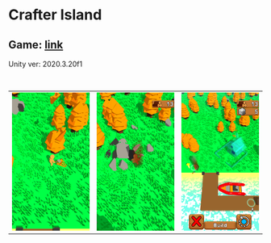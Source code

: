 # Crafter Island

<h2>Game: <a href="https://play.google.com/store/apps/details?id=com.Yagir.inc.CrafterIsland">link</a></h2>
<p>Unity ver: 2020.3.20f1</p>

<br>
<table>
<tr>
    <td><img src="Screenshots\1242x2208 1.png"></td>
    <td><img src="Screenshots\1242x2208 2.png"></td>
    <td><img src="Screenshots\1242x2208 3.png"></td>
</tr>
</table>

